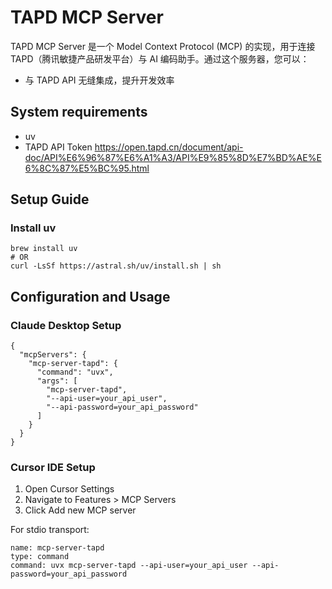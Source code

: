 # TAPD MCP Server

TAPD MCP Server 是一个 Model Context Protocol (MCP) 的实现，用于连接 TAPD（腾讯敏捷产品研发平台）与 AI 编码助手。通过这个服务器，您可以：

* 与 TAPD API 无缝集成，提升开发效率

## System requirements

* uv
* TAPD API Token https://open.tapd.cn/document/api-doc/API%E6%96%87%E6%A1%A3/API%E9%85%8D%E7%BD%AE%E6%8C%87%E5%BC%95.html

## Setup Guide
### Install uv
```
brew install uv
# OR
curl -LsSf https://astral.sh/uv/install.sh | sh
```

## Configuration and Usage
### Claude Desktop Setup
```
{
  "mcpServers": {
    "mcp-server-tapd": {
      "command": "uvx",
      "args": [
        "mcp-server-tapd",
        "--api-user=your_api_user",
        "--api-password=your_api_password"
      ]
    }
  }
}
```

### Cursor IDE Setup
1. Open Cursor Settings
2. Navigate to Features > MCP Servers
3. Click Add new MCP server

For stdio transport:
```
name: mcp-server-tapd
type: command
command: uvx mcp-server-tapd --api-user=your_api_user --api-password=your_api_password
```




